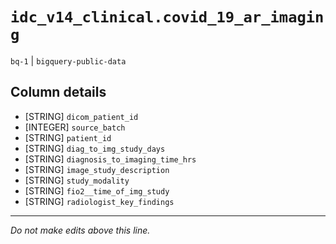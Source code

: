 # `idc_v14_clinical.covid_19_ar_imaging`
`bq-1` | `bigquery-public-data`

## Column details
* [STRING]    `dicom_patient_id`
* [INTEGER]   `source_batch`
* [STRING]    `patient_id`
* [STRING]    `diag_to_img_study_days`
* [STRING]    `diagnosis_to_imaging_time_hrs`
* [STRING]    `image_study_description`
* [STRING]    `study_modality`
* [STRING]    `fio2__time_of_img_study`
* [STRING]    `radiologist_key_findings`

-------------------------------------------------------------------------------
*Do not make edits above this line.*
